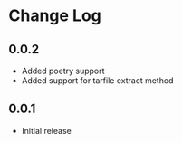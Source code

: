 # Change Log

## 0.0.2
- Added poetry support
- Added support for tarfile extract method

## 0.0.1
- Initial release
